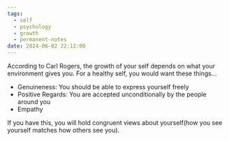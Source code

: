 ```yaml
---
tags:
  - self 
  - psychology 
  - growth
  - permanent-notes
date: 2024-06-02 22:12:00
---
```


According to Carl Rogers, the growth of your self depends on what your environment gives you. For a healthy self, you would want these things…

- Genuineness: You should be able to express yourself freely
- Positive Regards: You are accepted unconditionally by the people around you
- Empathy

If you have this, you will hold congruent views about yourself(how you see yourself matches how others see you).
